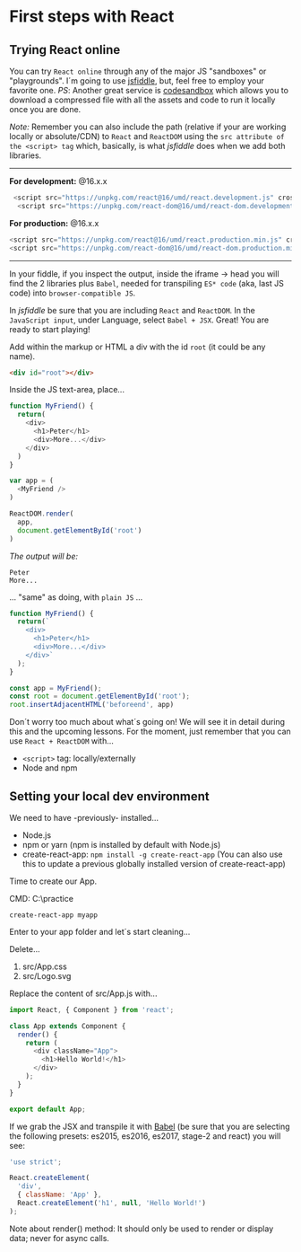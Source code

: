 # First steps with React

## Trying React online
You can try `React online` through any of the major JS "sandboxes" or "playgrounds". I´m going to use [jsfiddle](https://jsfiddle.net), but, feel free to employ your favorite one. *PS*: Another great service is [codesandbox](https://codesandbox.io/) which allows you to download a compressed file with all the assets and code to run it locally once you are done.

*Note:* Remember you can also include the path (relative if your are working locally or absolute/CDN) to `React` and `ReactDOM` using the `src attribute of the <script> tag` which, basically, is what *jsfiddle* does when we add both libraries. 

---

**For development:** @16.x.x
```javascript
 <script src="https://unpkg.com/react@16/umd/react.development.js" crossorigin></script>
  <script src="https://unpkg.com/react-dom@16/umd/react-dom.development.js" crossorigin></script>
```

**For production:** @16.x.x
```javascript
<script src="https://unpkg.com/react@16/umd/react.production.min.js" crossorigin></script>
<script src="https://unpkg.com/react-dom@16/umd/react-dom.production.min.js" crossorigin></script>
```

---

In your fiddle, if you inspect the output, inside the iframe -> head you will find the 2 libraries plus `Babel`, needed for transpiling `ES* code` (aka, last JS code) into `browser-compatible JS`.

In *jsfiddle* be sure that you are including `React` and `ReactDOM`. In the `JavaScript input`, under Language, select `Babel + JSX`.
Great! You are ready to start playing!

Add within the markup or HTML a div with the id `root` (it could be any name).

```html
<div id="root"></div>
```

Inside the JS text-area, place...
```javascript
function MyFriend() {
  return(
    <div>
      <h1>Peter</h1>
      <div>More...</div>
    </div>
  )
}

var app = (
  <MyFriend />
)

ReactDOM.render(
  app,
  document.getElementById('root')
)
```

*The output will be:*
```
Peter
More...
```

... "same" as doing, with `plain JS` ...

```javascript
function MyFriend() {
  return(`
    <div>
      <h1>Peter</h1>
      <div>More...</div>
    </div>`
  );
}

const app = MyFriend();
const root = document.getElementById('root');
root.insertAdjacentHTML('beforeend', app)
```


Don´t worry too much about what´s going on! We will see it in detail during this and the upcoming lessons. For the moment, just remember that you can use `React + ReactDOM` with...
* `<script>` tag: locally/externally
* Node and npm

## Setting your local dev environment

We need to have -previously- installed...

* Node.js
* npm or yarn (npm is installed by default with Node.js)
* create-react-app: `npm install -g create-react-app`
(You can also use this to update a previous globally installed version of create-react-app)

Time to create our App.

CMD: C:\practice
```
create-react-app myapp
```

Enter to your app folder and let´s start cleaning...

Delete...
1. src/App.css
2. src/Logo.svg

Replace the content of src/App.js with...

```javascript
import React, { Component } from 'react';

class App extends Component {
  render() {
    return (
      <div className="App">
        <h1>Hello World!</h1>
      </div>
    );
  }
}

export default App;
```

If we grab the JSX and transpile it with [Babel](http://babeljs.io/repl/) (be sure that you are selecting the following presets: es2015, es2016, es2017, stage-2 and react) you will see:

```javascript
'use strict';

React.createElement(
  'div',
  { className: 'App' },
  React.createElement('h1', null, 'Hello World!')
);
```

Note about render() method: It should only be used to render or display data; never for async calls.
